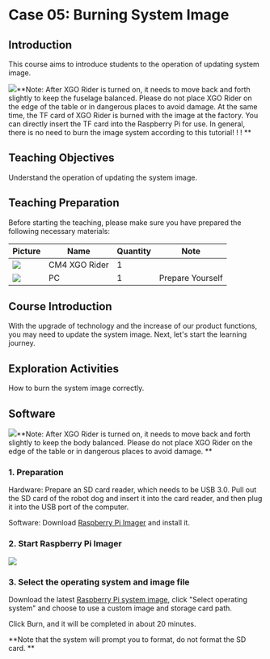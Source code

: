﻿---
sidebar_position: 5
sidebar_label: Case 05:Burning System Image
---

# Case 05: Burning System Image

## Introduction

This course aims to introduce students to the operation of updating system image.

![](https://wiki-media-ef.oss-cn-hongkong.aliyuncs.com/docs/microbit/robot/xgo-rider-kit/images/microbit-xgo-rider-kit-read-01.png)**Note: After XGO Rider is turned on, it needs to move back and forth slightly to keep the fuselage balanced. Please do not place XGO Rider on the edge of the table or in dangerous places to avoid damage. At the same time, the TF card of XGO Rider is burned with the image at the factory. You can directly insert the TF card into the Raspberry Pi for use. In general, there is no need to burn the image system according to this tutorial! ! ! **

## Teaching Objectives

Understand the operation of updating the system image.

## Teaching Preparation

Before starting the teaching, please make sure you have prepared the following necessary materials:

| Picture | Name | Quantity | Note |
|---|---|---|---|
| ![](https://wiki-media-ef.oss-cn-hongkong.aliyuncs.com/docs/pico/cm4-xgo-rider-kit/images/xgo-rider-cm4-kit-introdutin-01.png)| CM4 XGO Rider | 1 |   |
| ![](https://wiki-media-ef.oss-cn-hongkong.aliyuncs.com/docs/microbit/building-blocks/microbit-space-science-kit/images/microbit-space-science-kit-case01-03.png) | PC | 1 | Prepare Yourself |

## Course Introduction

With the upgrade of technology and the increase of our product functions, you may need to update the system image. Next, let's start the learning journey.

## Exploration Activities

How to burn the system image correctly.

## Software

![](https://wiki-media-ef.oss-cn-hongkong.aliyuncs.com/docs/microbit/robot/xgo-rider-kit/images/microbit-xgo-rider-kit-read-01.png)**Note: After XGO Rider is turned on, it needs to move back and forth slightly to keep the body balanced. Please do not place XGO Rider on the edge of the table or in dangerous places to avoid damage. **

### 1. Preparation

Hardware: Prepare an SD card reader, which needs to be USB 3.0. Pull out the SD card of the robot dog and insert it into the card reader, and then plug it into the USB port of the computer.

Software: Download [Raspberry Pi Imager](https://www.raspberrypi.com/software/) and install it.

### 2. Start Raspberry Pi Imager

![](https://wiki-media-ef.oss-cn-hongkong.aliyuncs.com/docs/pico/cm4-xgo-rider-kit/images/cm4-xgo-rider-kit-case06-01.png)

### 3. Select the operating system and image file

Download the latest [Raspberry Pi system image](https://drive.google.com/drive/folders/1YJy-wIke6EJECcblV2LMFmRN6YSrPW-a), click "Select operating system" and choose to use a custom image and storage card path.

Click Burn, and it will be completed in about 20 minutes.

**Note that the system will prompt you to format, do not format the SD card. **
